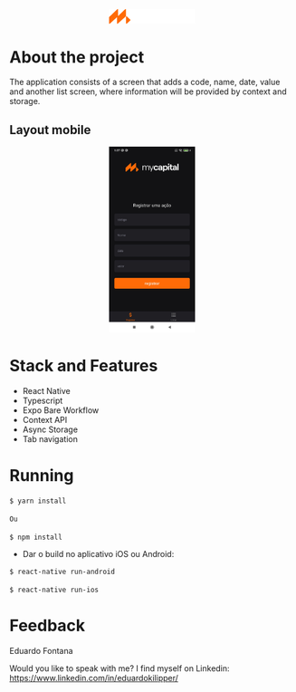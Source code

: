  <p align="center">
  <img src="assets/logo.png" width="30%" height="30%">
</p>

# About the project

The application consists of a screen that adds a code, name, date, value and another list screen, where information will be provided by context and storage.

## Layout mobile
<p align="center">
  <img src="assets/appImage.jpg" width="30%" height="30%">
</p>

# Stack and Features

- React Native
- Typescript
- Expo Bare Workflow
- Context API
- Async Storage
- Tab navigation

# Running

```
$ yarn install 

Ou

$ npm install
```
- Dar o build no aplicativo iOS ou Android:

```
$ react-native run-android

$ react-native run-ios 
```

# Feedback

Eduardo Fontana

Would you like to speak with me? I find myself on Linkedin:  https://www.linkedin.com/in/eduardokilipper/













